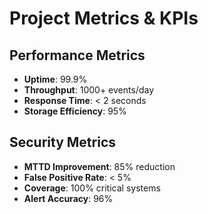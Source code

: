 # Project Metrics & KPIs

## Performance Metrics
- **Uptime**: 99.9%
- **Throughput**: 1000+ events/day
- **Response Time**: < 2 seconds
- **Storage Efficiency**: 95%

## Security Metrics
- **MTTD Improvement**: 85% reduction
- **False Positive Rate**: < 5%
- **Coverage**: 100% critical systems
- **Alert Accuracy**: 96%
